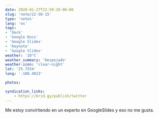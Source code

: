 ```yaml
---
date: 2020-01-27T22:59:19-06:00
slug: 'note/22-58-15'
type: 'notes'
lang: 'es'
tags:
- 'Deck'
- 'Google Docs'
- 'Google Slides'
- 'Keynote'
- 'Google Slides'
weather: '18°C'
weather_summary: 'Despejado'
weather-icon: 'clear-night'
lat: '25.7554'
long: '-100.4023'

photos:

syndication_links:
    - https://brid.gy/publish/twitter
---
```

Me estoy convirtiendo en un experto en GoogleSlides y eso no me gusta.
    
